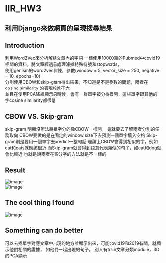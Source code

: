 # IIR_HW3

## 利用Django來做網頁的呈現搜尋結果

## Introduction 
利用Word2Vec來分析解構文章內的字詞
一樣使用10000筆的Pubmed中covid19相關的資料，將文章經過前處理濾掉特殊符號和stopwords，  
使用genism的word2vec訓練，參數(window = 5, vector_size = 250, negative = 10, epochs=10)  
分別使用CBOW和skip-gram得出結果，不知道是不是參數的問題，兩者在cosine similarity 的表現相差不大  
並且在使用PCA降維顯示的時候，會有一群單字被分得很開，這些單字跟其他的字cosine similarity都很低  

## CBOW VS. Skip-gram
skip-gram 明顯沒辦法將單字分的像CBOW一樣開，
這就要去了解兩者分別的任務取向
CBOW要做的是在固定的window size下去預測一個單字填入空格
Skip-gram則是要用一個單字去predict一整句話
理論上CBOW會得到相似的字，例如cat和cats就應該很近
而Skip-gram就會得到語意代表類似的句子，如cat和dog就會比較近
也就是說兩者在區分字的方法就是不一樣的

## Result
![image](https://drive.google.com/uc?export=view&id=1Nde2bkbFtDQ7d2MvGJx4YUNFp-FNd9Av)   
![image](https://drive.google.com/uc?export=view&id=1Uc5EHAwRBzv53wKbQIGU78gVadEWnbxD)  

## The cool thing I found
![image](https://drive.google.com/uc?export=view&id=1Z4hbr1fvJ_DNgBHc1Mn1S_ZWEdZ6kPlh)  

## Something can do better
可以去找單字對應文章中出現的地方並顯示出來，可能covid19和2019有關，就顯示他們相關的證據，
如他們一起出現的句子。
別人有train文章分類module，3D的PCA顯示

